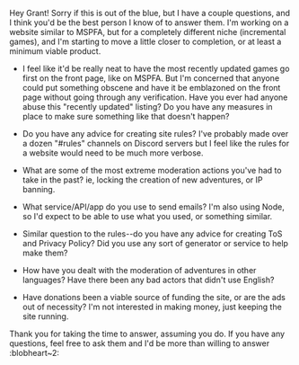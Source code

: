 Hey Grant! Sorry if this is out of the blue, but I have a couple questions, and I think you'd be the best person I know of to answer them.
I'm working on a website similar to MSPFA, but for a completely different niche (incremental games), and I'm starting to move a little closer to completion, or at least a minimum viable product.

- I feel like it'd be really neat to have the most recently updated games go first on the front page, like on MSPFA. But I'm concerned that anyone could put something obscene and have it be emblazoned on the front page without going through any verification. Have you ever had anyone abuse this "recently updated" listing? Do you have any measures in place to make sure something like that doesn't happen?

- Do you have any advice for creating site rules? I've probably made over a dozen "#rules" channels on Discord servers but I feel like the rules for a website would need to be much more verbose.

- What are some of the most extreme moderation actions you've had to take in the past? ie, locking the creation of new adventures, or IP banning.

- What service/API/app do you use to send emails? I'm also using Node, so I'd expect to be able to use what you used, or something similar.

- Similar question to the rules--do you have any advice for creating ToS and Privacy Policy? Did you use any sort of generator or service to help make them?

- How have you dealt with the moderation of adventures in other languages? Have there been any bad actors that didn't use English?

- Have donations been a viable source of funding the site, or are the ads out of necessity? I'm not interested in making money, just keeping the site running.

Thank you for taking the time to answer, assuming you do. If you have any questions, feel free to ask them and I'd be more than willing to answer :blobheart~2:
